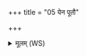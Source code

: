 +++
title = "05 येन पूतौ"

+++
<details><summary>मूलम् (WS)</summary>

येन पूतौ सूर्याचन्द्रमसौ नक्षत्राणि भूतकृतः सह येन पूताः ।  
तेना सहस्रधारेण पवमानः पुनातु मा ॥ ५ ॥
</details>